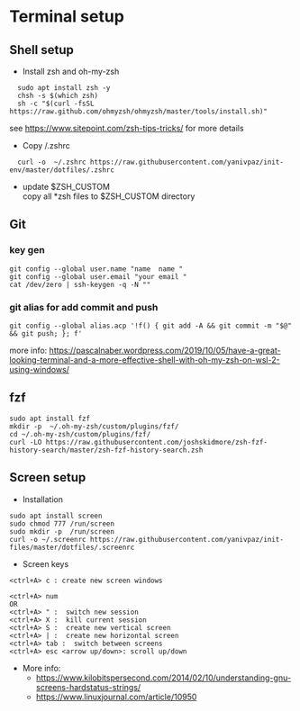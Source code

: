 # Terminal setup

## Shell setup

* Install zsh and oh-my-zsh 
```
  sudo apt install zsh -y
  chsh -s $(which zsh)
  sh -c "$(curl -fsSL https://raw.github.com/ohmyzsh/ohmyzsh/master/tools/install.sh)"
```
see https://www.sitepoint.com/zsh-tips-tricks/ for more details

* Copy /.zshrc 
```
  curl -o  ~/.zshrc https://raw.githubusercontent.com/yanivpaz/init-env/master/dotfiles/.zshrc
```


* update $ZSH_CUSTOM  
copy all *zsh files to $ZSH_CUSTOM directory

## Git 
### key gen 
```
git config --global user.name "name  name "
git config --global user.email "your email "
cat /dev/zero | ssh-keygen -q -N ""
```

### git alias for add commit and push
```
git config --global alias.acp '!f() { git add -A && git commit -m "$@" && git push; }; f'
```
more info:
https://pascalnaber.wordpress.com/2019/10/05/have-a-great-looking-terminal-and-a-more-effective-shell-with-oh-my-zsh-on-wsl-2-using-windows/
## fzf
```
sudo apt install fzf 
mkdir -p  ~/.oh-my-zsh/custom/plugins/fzf/
cd ~/.oh-my-zsh/custom/plugins/fzf/
curl -LO https://raw.githubusercontent.com/joshskidmore/zsh-fzf-history-search/master/zsh-fzf-history-search.zsh
```

## Screen setup
* Installation
```
sudo apt install screen
sudo chmod 777 /run/screen
sudo mkdir -p  /run/screen
curl -o ~/.screenrc https://raw.githubusercontent.com/yanivpaz/init-files/master/dotfiles/.screenrc
```

* Screen keys 
```
<ctrl+A> c : create new screen windows

<ctrl+A> num
OR
<ctrl+A> " :  switch new session
<ctrl+A> X :  kill current session
<ctrl+A> S :  create new vertical screen
<ctrl+A> | :  create new horizontal screen
<ctrl+A> tab :  switch between screens
<ctrl+A> esc <arrow up/down>: scroll up/down
```

* More info:
  - https://www.kilobitspersecond.com/2014/02/10/understanding-gnu-screens-hardstatus-strings/
  - https://www.linuxjournal.com/article/10950 
